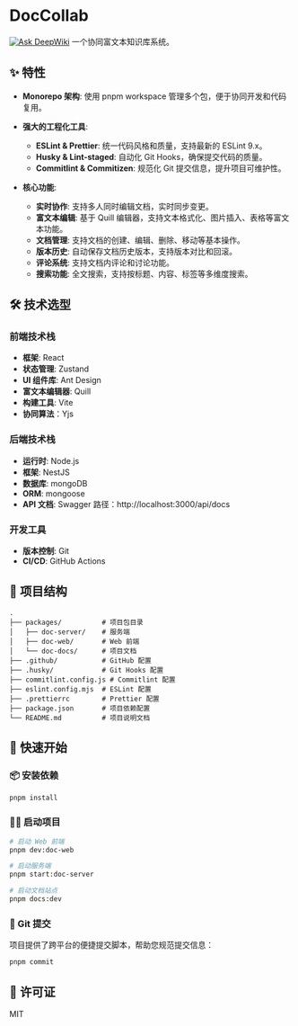 # DocCollab

[![Ask DeepWiki](https://deepwiki.com/badge.svg)](https://deepwiki.com/byteGanYue/DocCollab)
一个协同富文本知识库系统。

## ✨ 特性

- **Monorepo 架构**: 使用 pnpm workspace 管理多个包，便于协同开发和代码复用。
- **强大的工程化工具**:

  - **ESLint & Prettier**: 统一代码风格和质量，支持最新的 ESLint 9.x。
  - **Husky & Lint-staged**: 自动化 Git Hooks，确保提交代码的质量。
  - **Commitlint & Commitizen**: 规范化 Git 提交信息，提升项目可维护性。

- **核心功能**:
  - **实时协作**: 支持多人同时编辑文档，实时同步变更。
  - **富文本编辑**: 基于 Quill 编辑器，支持文本格式化、图片插入、表格等富文本功能。
  - **文档管理**: 支持文档的创建、编辑、删除、移动等基本操作。
  - **版本历史**: 自动保存文档历史版本，支持版本对比和回滚。
  - **评论系统**: 支持文档内评论和讨论功能。
  - **搜索功能**: 全文搜索，支持按标题、内容、标签等多维度搜索。

## 🛠️ 技术选型

### 前端技术栈

- **框架**: React
- **状态管理**: Zustand
- **UI 组件库**: Ant Design
- **富文本编辑器**: Quill
- **构建工具**: Vite
- **协同算法**：Yjs

### 后端技术栈

- **运行时**: Node.js
- **框架**: NestJS
- **数据库**: mongoDB
- **ORM**: mongoose
- **API 文档**: Swagger  路径：http://localhost:3000/api/docs

### 开发工具

- **版本控制**: Git
- **CI/CD**: GitHub Actions

## 📁 项目结构

```
.
├── packages/          # 项目包目录
│   ├── doc-server/    # 服务端
│   ├── doc-web/       # Web 前端
│   └── doc-docs/      # 项目文档
├── .github/           # GitHub 配置
├── .husky/            # Git Hooks 配置
├── commitlint.config.js # Commitlint 配置
├── eslint.config.mjs  # ESLint 配置
├── .prettierrc        # Prettier 配置
├── package.json       # 项目依赖配置
└── README.md          # 项目说明文档
```

## 🚀 快速开始

### 📦 安装依赖

```bash
pnpm install
```

### 🏃‍♂️ 启动项目

```bash
# 启动 Web 前端
pnpm dev:doc-web

# 启动服务端
pnpm start:doc-server

# 启动文档站点
pnpm docs:dev
```

### 💬 Git 提交

项目提供了跨平台的便捷提交脚本，帮助您规范提交信息：

```
pnpm commit
```

## 📄 许可证

MIT
